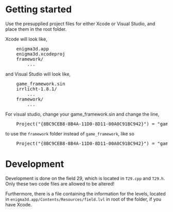 # Getting started

Use the presupplied project files for either Xcode or Visual Studio, and place them in the root folder.

Xcode will look like,

<pre>
    enigma3d.app
    enigma3d.xcodeproj
    framework/
        ...
</pre>

and Visual Studio will look like,

<pre>
    game_framework.sin
    irrlicht-1.8.1/
        ...
    framework/
        ...
</pre>

For visual studio, change your game_framework.sin and change the line,

<pre>
    Project("{8BC9CEB8-8B4A-11D0-8D11-00A0C91BC942}") = "game_framework", "game_framework\game_framework.vcxproj", "{B8C1C195-DAFB-40A1-8F04-E4DEDDF1173A}"
</pre>

to use the `framework` folder instead of `game_framework`, like so

<pre>
    Project("{8BC9CEB8-8B4A-11D0-8D11-00A0C91BC942}") = "game_framework", "framework\game_framework.vcxproj", "{B8C1C195-DAFB-40A1-8F04-E4DEDDF1173A}"
</pre>


# Development

Development is done on the field 29, which is located in `T29.cpp` and `T29.h`. Only these two code files are allowed to be altered!

Furthermore, there is a file containing the information for the levels, located in `enigma3d.app/Contents/Resources/field.lvl` in root of the folder, if you have Xcode.
